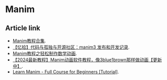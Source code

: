 # Manim

## Article link

-  [Manim教程合集](https://www.bilibili.com/video/BV1W4411Z7Zt/).
-  [【忆拾】代码与孤独与开源社区：manim3 发布和开发记录](https://www.bilibili.com/video/BV1ic411r7bq/).
-  [Manim教程之轻松制作数学动画](https://www.bilibili.com/video/BV1DP411Q72R/).
-  [【2024最新教程】Manim动画软件教程，像3blue1brown那样做动画【更新中】](https://www.bilibili.com/video/BV1om411k7Fv/).
-  [Learn Manim - Full Course for Beginners [Tutorial]](https://www.youtube.com/watch?v=KHGoFDB-raE/).
